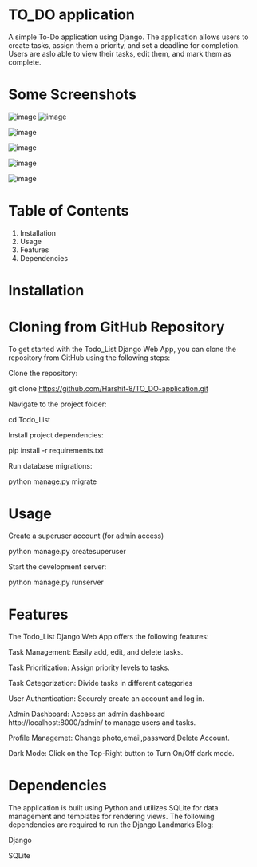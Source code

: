 # TO_DO application
 A simple To-Do application using Django. The application  allows users to create tasks, assign them a priority, and set a deadline for completion. Users are aslo  able to view their tasks, edit them, and mark them as complete.

# Some Screenshots
![image](https://github.com/Harshit-8/TO_DO-application/assets/85034142/31b130ef-6132-4de5-805b-fecdb719c1cf)
![image](https://github.com/Harshit-8/TO_DO-application/assets/85034142/1ff52aed-48b2-44f2-944d-51515a8d9476)



![image](https://github.com/Harshit-8/TO_DO-application/assets/85034142/b9bfa562-cefc-403f-9570-413ccbce8ccc)

![image](https://github.com/Harshit-8/TO_DO-application/assets/85034142/8c485edc-db10-4f1f-a6ee-0cfd89af1a97)

![image](https://github.com/Harshit-8/TO_DO-application/assets/85034142/be93a869-3f99-47bc-9e86-fd58e6fe375e)



![image](https://github.com/Harshit-8/TO_DO-application/assets/85034142/78e69657-0a18-44b1-9820-d35916537396)



# Table of Contents
1) Installation
2) Usage
3) Features
4) Dependencies


# Installation

# Cloning from GitHub Repository
To get started with the Todo_List Django Web App, you can clone the repository from GitHub using the following steps:

Clone the repository:

git clone https://github.com/Harshit-8/TO_DO-application.git

Navigate to the project folder:

cd Todo_List

Install project dependencies:

pip install -r requirements.txt

Run database migrations:

python manage.py migrate

# Usage

Create a superuser account (for admin access)

python manage.py createsuperuser

Start the development server:

python manage.py runserver


# Features

The Todo_List Django Web App offers the following features:

Task Management: Easily add, edit, and delete tasks.

Task Prioritization: Assign priority levels to tasks.

Task Categorization: Divide tasks in different categories

User Authentication: Securely create an account and log in.

Admin Dashboard: Access an admin dashboard http://localhost:8000/admin/ to manage users and tasks.

Profile Managemet: Change photo,email,password,Delete Account.

Dark Mode: Click on the Top-Right button to Turn On/Off dark mode.

# Dependencies
The application is built using Python and utilizes SQLite for data management and templates for rendering views. The following dependencies are required to run the Django Landmarks Blog:

Django

SQLite

   









